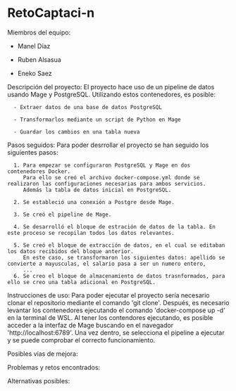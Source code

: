 # RetoCaptaci-n
 Miembros del equipo:
 
  - Manel Díaz

  - Ruben Alsasua

  - Eneko Saez

 Descripción del proyecto:
    El proyecto hace uso de un pipeline de datos usando Mage y PostgreSQL. Utilizando estos contenedores, es posible:
    
      - Extraer datos de una base de datos PostgreSQL
      
      - Transformarlos mediante un script de Python en Mage 
      
      - Guardar los cambios en una tabla nueva

 Pasos seguidos:
    Para poder desrrollar el proyecto se han seguido los siguientes pasos: 

      1. Para empezar se configuraron PostgreSQL y Mage en dos contenedores Docker. 
         Para ello se creó el archivo docker-compose.yml donde se realizaron las configuraciones necesarias para ambos servicios. 
         Además la tabla de datos inicial en PostgreSQL.
         
      2. Se estableció una conexión a Postgre desde Mage.

      3. Se creó el pipeline de Mage.

      4. Se desarrolló el bloque de estración de datos de la tabla. En este proceso se recopilan todos los datos relevantes.

      5. Se creó el bloque de extracción de datos, en el cual se editaban los datos recibidos del bloque anterior. 
         En este caso, se transformaron los siguientes datos: apellido se convierte a mayusculas, el salario pasa a ser un numero entero, 
         ...
      6. Se creo el bloque de almacenamiento de datos trasnformados, para ello se creo una tabla adicional en PostgreSQL. 

 Instrucciones de uso:
    Para poder ejecutar el proyecto sería necesario clonar el repositorio mediante el comando 'git clone'. Después, es necesario levantar los contenedores 
    ejecutando el comando 'docker-compose up -d' en la terminal de WSL. Al tener los contendores ejecutando, es posible acceder a la interfaz de Mage buscando 
    en el navegador 'http://localhost:6789'. Una vez dentro, se selecciona el pipeline a ejecutar y se puede comprobar el correcto funcionamiento. 
    
 Posibles vías de mejora:

 Problemas y retos encontrados:

 Alternativas posibles:
